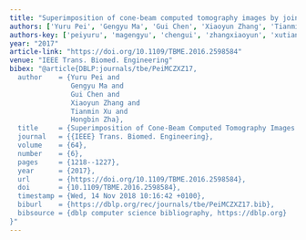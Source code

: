 ```yaml
---
title: "Superimposition of cone-beam computed tomography images by joint embedding"
authors: ['Yuru Pei', 'Gengyu Ma', 'Gui Chen', 'Xiaoyun Zhang', 'Tianmin Xu', 'Hongbin Zha']
authors-key: ['peiyuru', 'magengyu', 'chengui', 'zhangxiaoyun', 'xutianmin', 'zhahongbin']
year: "2017"
article-link: "https://doi.org/10.1109/TBME.2016.2598584"
venue: "IEEE Trans. Biomed. Engineering"
bibex: "@article{DBLP:journals/tbe/PeiMCZXZ17,
  author    = {Yuru Pei and
               Gengyu Ma and
               Gui Chen and
               Xiaoyun Zhang and
               Tianmin Xu and
               Hongbin Zha},
  title     = {Superimposition of Cone-Beam Computed Tomography Images by Joint Embedding},
  journal   = {{IEEE} Trans. Biomed. Engineering},
  volume    = {64},
  number    = {6},
  pages     = {1218--1227},
  year      = {2017},
  url       = {https://doi.org/10.1109/TBME.2016.2598584},
  doi       = {10.1109/TBME.2016.2598584},
  timestamp = {Wed, 14 Nov 2018 10:16:42 +0100},
  biburl    = {https://dblp.org/rec/journals/tbe/PeiMCZXZ17.bib},
  bibsource = {dblp computer science bibliography, https://dblp.org}
}"
---
```

